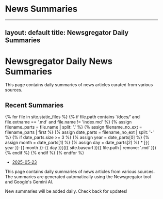 # News Summaries
---
layout: default
title: Newsgregator Daily Summaries
---

# Newsgregator Daily News Summaries

This page contains daily summaries of news articles curated from various sources.

## Recent Summaries

{% for file in site.static_files %}
  {% if file.path contains '/docs/' and file.extname == '.md' and file.name != 'index.md' %}
    {% assign filename_parts = file.name | split: '.' %}
    {% assign filename_no_ext = filename_parts | first %}
    {% assign date_parts = filename_no_ext | split: '-' %}
    {% if date_parts.size >= 3 %}
      {% assign year = date_parts[0] %}
      {% assign month = date_parts[1] %}
      {% assign day = date_parts[2] %}
      * [{{ year }}-{{ month }}-{{ day }}]({{ site.baseurl }}{{ file.path | remove: '.md' }})
    {% endif %}
  {% endif %}
{% endfor %}
- [2025-05-23](./2025-05-23-summary.md)

This page contains daily summaries of news articles from various sources. The summaries are generated automatically using the Newsgregator tool and Google's Gemini AI.

New summaries will be added daily. Check back for updates!